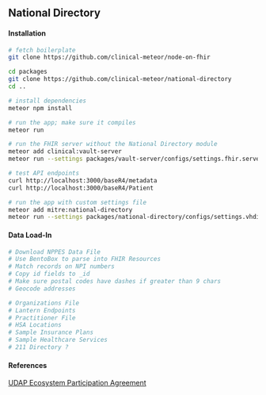 ## National Directory    


#### Installation  

```bash
# fetch boilerplate
git clone https://github.com/clinical-meteor/node-on-fhir

cd packages
git clone https://github.com/clinical-meteor/national-directory
cd ..

# install dependencies
meteor npm install

# run the app; make sure it compiles
meteor run 

# run the FHIR server without the National Directory module
meteor add clinical:vault-server
meteor run --settings packages/vault-server/configs/settings.fhir.server.json

# test API endpoints
curl http://localhost:3000/baseR4/metadata
curl http://localhost:3000/baseR4/Patient

# run the app with custom settings file
meteor add mitre:national-directory   
meteor run --settings packages/national-directory/configs/settings.vhdir.json
```

#### Data Load-In  

```bash 
# Download NPPES Data File
# Use BentoBox to parse into FHIR Resources
# Match records on NPI numbers
# Copy id fields to _id
# Make sure postal codes have dashes if greater than 9 chars
# Geocode addresses

# Organizations File
# Lantern Endpoints
# Practitioner File
# HSA Locations
# Sample Insurance Plans
# Sample Healthcare Services
# 211 Directory ?
```
#### References  

[UDAP Ecosystem Participation Agreement](https://docs.google.com/document/d/1OHn8reHU10-9RI9UeJlGkgMFoeD0F30rmZWvS-L3gf4/edit)  